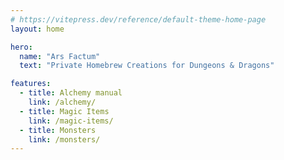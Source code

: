 ```yaml
---
# https://vitepress.dev/reference/default-theme-home-page
layout: home

hero:
  name: "Ars Factum"
  text: "Private Homebrew Creations for Dungeons & Dragons"

features:
  - title: Alchemy manual
    link: /alchemy/
  - title: Magic Items
    link: /magic-items/
  - title: Monsters
    link: /monsters/
---
```


